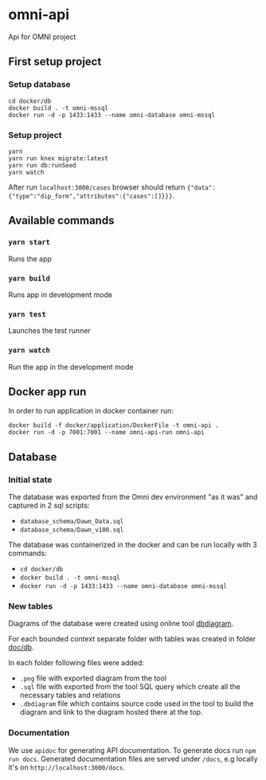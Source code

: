 # omni-api

Api for OMNI project

## First setup project
### Setup database
```
cd docker/db
docker build . -t omni-mssql
docker run -d -p 1433:1433 --name omni-database omni-mssql
```
### Setup project
```
yarn
yarn run knex migrate:latest
yarn run db:runSeed
yarn watch
```

After run `localhost:3000/cases` browser should return `{"data":{"type":"dip_form","attributes":{"cases":[]}}}`.

## Available commands

### `yarn start`

Runs the app

### `yarn build`

Runs app in development mode

### `yarn test`

Launches the test runner

### `yarn watch`

Run the app in the development mode

## Docker app run

In order to run application in docker container run:

```
docker build -f docker/application/DockerFile -t omni-api .
docker run -d -p 7001:7001 --name omni-api-run omni-api
```

## Database

### Initial state

The database was exported from the Omni dev environment "as it was" and captured in 2 sql scripts:

- `database_schema/Dawn_Data.sql`
- `database_schema/Dawn_v100.sql`

The database was containerized in the docker and can be run locally with 3 commands:  
- `cd docker/db`
- `docker build . -t omni-mssql`
- `docker run -d -p 1433:1433 --name omni-database omni-mssql`

### New tables

Diagrams of the database were created using online tool [dbdiagram](https://dbdiagram.io/).

For each bounded context separate folder with tables was created in folder [doc/db](doc/db).

In each folder following files were added:
- `.png` file with exported diagram from the tool
- `.sql` file with exported from the tool SQL query which create all the necessary tables and relations
- `.dbdiagram` file which contains source code used in the tool to build the diagram and link to the diagram hosted there at the top.


### Documentation
We use `apidoc` for generating API documentation. To generate docs run `npm run docs`.
Generated documentation files are served under `/docs`, e.g locally it's on `http://localhost:3000/docs`.

